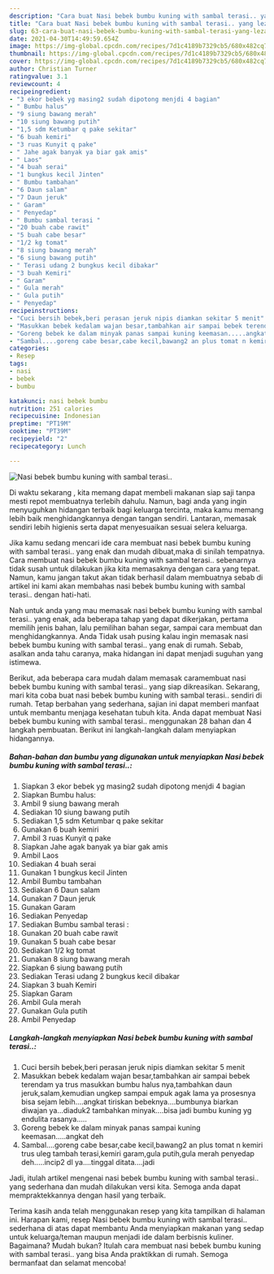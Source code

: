 ```yaml
---
description: "Cara buat Nasi bebek bumbu kuning with sambal terasi.. yang lezat Untuk Jualan"
title: "Cara buat Nasi bebek bumbu kuning with sambal terasi.. yang lezat Untuk Jualan"
slug: 63-cara-buat-nasi-bebek-bumbu-kuning-with-sambal-terasi-yang-lezat-untuk-jualan
date: 2021-04-30T14:49:59.654Z
image: https://img-global.cpcdn.com/recipes/7d1c4189b7329cb5/680x482cq70/nasi-bebek-bumbu-kuning-with-sambal-terasi-foto-resep-utama.jpg
thumbnail: https://img-global.cpcdn.com/recipes/7d1c4189b7329cb5/680x482cq70/nasi-bebek-bumbu-kuning-with-sambal-terasi-foto-resep-utama.jpg
cover: https://img-global.cpcdn.com/recipes/7d1c4189b7329cb5/680x482cq70/nasi-bebek-bumbu-kuning-with-sambal-terasi-foto-resep-utama.jpg
author: Christian Turner
ratingvalue: 3.1
reviewcount: 4
recipeingredient:
- "3 ekor bebek yg masing2 sudah dipotong menjdi 4 bagian"
- " Bumbu halus"
- "9 siung bawang merah"
- "10 siung bawang putih"
- "1,5 sdm Ketumbar q pake sekitar"
- "6 buah kemiri"
- "3 ruas Kunyit q pake"
- " Jahe agak banyak ya biar gak amis"
- " Laos"
- "4 buah serai"
- "1 bungkus kecil Jinten"
- " Bumbu tambahan"
- "6 Daun salam"
- "7 Daun jeruk"
- " Garam"
- " Penyedap"
- " Bumbu sambal terasi "
- "20 buah cabe rawit"
- "5 buah cabe besar"
- "1/2 kg tomat"
- "8 siung bawang merah"
- "6 siung bawang putih"
- " Terasi udang 2 bungkus kecil dibakar"
- "3 buah Kemiri"
- " Garam"
- " Gula merah"
- " Gula putih"
- " Penyedap"
recipeinstructions:
- "Cuci bersih bebek,beri perasan jeruk nipis diamkan sekitar 5 menit"
- "Masukkan bebek kedalam wajan besar,tambahkan air sampai bebek terendam ya trus masukkan bumbu halus nya,tambahkan daun jeruk,salam,kemudian ungkep sampai empuk agak lama ya prosesnya bisa sejam lebih....angkat tiriskan bebeknya....bumbunya biarkan diwajan ya...diaduk2 tambahkan minyak....bisa jadi bumbu kuning yg endulita rasanya....."
- "Goreng bebek ke dalam minyak panas sampai kuning keemasan.....angkat deh"
- "Sambal....goreng cabe besar,cabe kecil,bawang2 an plus tomat n kemiri trus uleg tambah terasi,kemiri garam,gula putih,gula merah penyedap deh.....incip2 dl ya....tinggal ditata....jadi"
categories:
- Resep
tags:
- nasi
- bebek
- bumbu

katakunci: nasi bebek bumbu 
nutrition: 251 calories
recipecuisine: Indonesian
preptime: "PT19M"
cooktime: "PT39M"
recipeyield: "2"
recipecategory: Lunch

---
```



![Nasi bebek bumbu kuning with sambal terasi..](https://img-global.cpcdn.com/recipes/7d1c4189b7329cb5/680x482cq70/nasi-bebek-bumbu-kuning-with-sambal-terasi-foto-resep-utama.jpg)

Di waktu  sekarang , kita memang dapat membeli makanan siap saji tanpa mesti repot membuatnya terlebih dahulu. Namun, bagi anda yang ingin menyuguhkan hidangan terbaik bagi keluarga tercinta, maka kamu memang lebih baik menghidangkannya dengan tangan sendiri. Lantaran, memasak sendiri lebih higienis serta dapat menyesuaikan sesuai selera keluarga.

Jika kamu sedang mencari ide cara membuat nasi bebek bumbu kuning with sambal terasi.. yang enak dan mudah dibuat,maka di sinilah tempatnya. Cara membuat nasi bebek bumbu kuning with sambal terasi..  sebenarnya tidak susah untuk dilakukan jika kita memasaknya dengan cara yang tepat. Namun, kamu jangan takut akan tidak berhasil dalam membuatnya 
sebab di artikel ini kami akan membahas nasi bebek bumbu kuning with sambal terasi.. dengan hati-hati.  



Nah untuk anda yang mau memasak nasi bebek bumbu kuning with sambal terasi.. yang enak, ada beberapa tahap yang dapat dikerjakan, pertama memilih jenis bahan, lalu pemilihan bahan segar, sampai cara membuat dan menghidangkannya. Anda Tidak usah pusing kalau ingin memasak nasi bebek bumbu kuning with sambal terasi.. yang enak di rumah. Sebab, asalkan anda  tahu caranya, maka hidangan ini dapat menjadi suguhan yang istimewa.

Berikut, ada beberapa cara mudah dalam memasak caramembuat nasi bebek bumbu kuning with sambal terasi.. yang siap dikreasikan. Sekarang, mari kita coba buat nasi bebek bumbu kuning with sambal terasi.. sendiri di rumah. Tetap berbahan yang sederhana, sajian ini dapat memberi manfaat untuk membantu menjaga kesehatan tubuh kita. Anda dapat membuat Nasi bebek bumbu kuning with sambal terasi.. menggunakan 28 bahan dan 4 langkah pembuatan. Berikut ini langkah-langkah dalam menyiapkan hidangannya.

<!--inarticleads1-->

##### Bahan-bahan dan bumbu yang digunakan untuk menyiapkan Nasi bebek bumbu kuning with sambal terasi..:

1. Siapkan 3 ekor bebek yg masing2 sudah dipotong menjdi 4 bagian
1. Siapkan  Bumbu halus:
1. Ambil 9 siung bawang merah
1. Sediakan 10 siung bawang putih
1. Sediakan 1,5 sdm Ketumbar q pake sekitar
1. Gunakan 6 buah kemiri
1. Ambil 3 ruas Kunyit q pake
1. Siapkan  Jahe agak banyak ya biar gak amis
1. Ambil  Laos
1. Sediakan 4 buah serai
1. Gunakan 1 bungkus kecil Jinten
1. Ambil  Bumbu tambahan
1. Sediakan 6 Daun salam
1. Gunakan 7 Daun jeruk
1. Gunakan  Garam
1. Sediakan  Penyedap
1. Sediakan  Bumbu sambal terasi :
1. Gunakan 20 buah cabe rawit
1. Gunakan 5 buah cabe besar
1. Sediakan 1/2 kg tomat
1. Gunakan 8 siung bawang merah
1. Siapkan 6 siung bawang putih
1. Sediakan  Terasi udang 2 bungkus kecil dibakar
1. Siapkan 3 buah Kemiri
1. Siapkan  Garam
1. Ambil  Gula merah
1. Gunakan  Gula putih
1. Ambil  Penyedap




<!--inarticleads2-->

##### Langkah-langkah menyiapkan Nasi bebek bumbu kuning with sambal terasi..:

1. Cuci bersih bebek,beri perasan jeruk nipis diamkan sekitar 5 menit
1. Masukkan bebek kedalam wajan besar,tambahkan air sampai bebek terendam ya trus masukkan bumbu halus nya,tambahkan daun jeruk,salam,kemudian ungkep sampai empuk agak lama ya prosesnya bisa sejam lebih....angkat tiriskan bebeknya....bumbunya biarkan diwajan ya...diaduk2 tambahkan minyak....bisa jadi bumbu kuning yg endulita rasanya.....
1. Goreng bebek ke dalam minyak panas sampai kuning keemasan.....angkat deh
1. Sambal....goreng cabe besar,cabe kecil,bawang2 an plus tomat n kemiri trus uleg tambah terasi,kemiri garam,gula putih,gula merah penyedap deh.....incip2 dl ya....tinggal ditata....jadi




Jadi, itulah artikel mengenai  nasi bebek bumbu kuning with sambal terasi..  yang sederhana dan mudah dilakukan versi kita. Semoga anda dapat mempraktekkannya dengan hasil yang terbaik. 

Terima kasih anda telah menggunakan resep yang kita tampilkan di halaman ini. Harapan kami, resep  Nasi bebek bumbu kuning with sambal terasi.. sederhana di atas dapat membantu Anda menyiapkan makanan yang sedap untuk keluarga/teman maupun menjadi ide dalam berbisnis kuliner. Bagaimana? Mudah bukan? Itulah cara membuat nasi bebek bumbu kuning with sambal terasi.. yang bisa Anda praktikkan di rumah. Semoga bermanfaat dan selamat mencoba!

